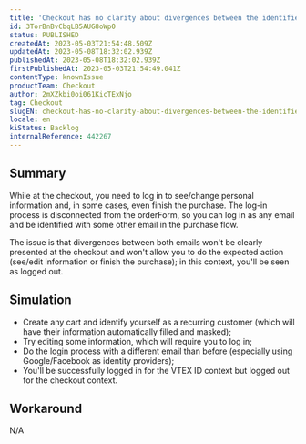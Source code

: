 ```yaml
---
title: 'Checkout has no clarity about divergences between the identified and the logged in customer'
id: 3TorBnBvCbqLB5AUG8oWp0
status: PUBLISHED
createdAt: 2023-05-03T21:54:48.509Z
updatedAt: 2023-05-08T18:32:02.939Z
publishedAt: 2023-05-08T18:32:02.939Z
firstPublishedAt: 2023-05-03T21:54:49.041Z
contentType: knownIssue
productTeam: Checkout
author: 2mXZkbi0oi061KicTExNjo
tag: Checkout
slugEN: checkout-has-no-clarity-about-divergences-between-the-identified-and-the-logged-in-customer
locale: en
kiStatus: Backlog
internalReference: 442267
---
```


## Summary


While at the checkout, you need to log in to see/change personal information and, in some cases, even finish the purchase. The log-in process is disconnected from the orderForm, so you can log in as any email and be identified with some other email in the purchase flow.

The issue is that divergences between both emails won't be clearly presented at the checkout and won't allow you to do the expected action (see/edit information or finish the purchase); in this context, you'll be seen as logged out.


##

## Simulation



- Create any cart and identify yourself as a recurring customer (which will have their information automatically filled and masked);
- Try editing some information, which will require you to log in;
- Do the login process with a different email than before (especially using Google/Facebook as identity providers);
- You'll be successfully logged in for the VTEX ID context but logged out for the checkout context.


##

## Workaround


N/A




